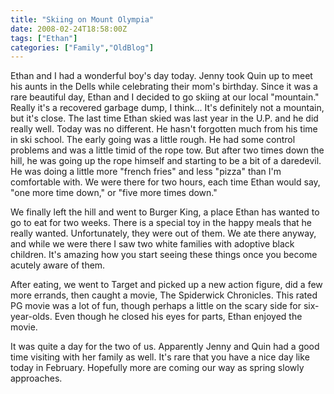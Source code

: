 ```yaml
---
title: "Skiing on Mount Olympia"
date: 2008-02-24T18:58:00Z
tags: ["Ethan"]
categories: ["Family","OldBlog"]
---
```


Ethan and I had a wonderful boy's day today.  Jenny took Quin up to meet his aunts in the Dells while celebrating their mom's birthday.  Since it was a rare beautiful day, Ethan and I decided to go skiing at our local "mountain."  Really it's a recovered garbage dump, I think...  It's definitely not a mountain, but it's close.  The last time Ethan skied was last year in the U.P. and he did really well.  Today was no different.  He hasn't forgotten much from his time in ski school.  The early going was a little rough.  He had some control problems and was a little timid of the rope tow.  But after two times down the hill, he was going up the rope himself and starting to be a bit of a daredevil.  He was doing a little more "french fries" and less "pizza" than I'm comfortable with.  We were there for two hours, each time Ethan would say, "one more time down," or "five more times down."

We finally left the hill and went to Burger King, a place Ethan has wanted to go to eat for two weeks.  There is a special toy in the happy meals that he really wanted.  Unfortunately, they were out of them.  We ate there anyway, and while we were there I saw two white families with adoptive black children.  It's amazing how you start seeing these things once you become acutely aware of them.

After eating, we went to Target and picked up a new action figure, did a few more errands, then caught a movie, The Spiderwick Chronicles.  This rated PG movie was a lot of fun, though perhaps a little on the scary side for six-year-olds.  Even though he closed his eyes for parts, Ethan enjoyed the movie.

It was quite a day for the two of us.  Apparently Jenny and Quin had a good time visiting with her family as well.  It's rare that you have a nice day like today in February.  Hopefully more are coming our way as spring slowly approaches.
